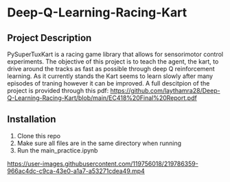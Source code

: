 # Deep-Q-Learning-Racing-Kart

## Project Description

PySuperTuxKart is a racing game library that allows for sensorimotor control experiments. The
objective of this project is to teach the agent, the kart, to drive around the tracks as fast as possible through deep Q reinforcement learning. As it currently stands the Kart seems to learn slowly after many episodes of traning however it can be improved. A full descitpion of the project is provided through this pdf: https://github.com/laythamra28/Deep-Q-Learning-Racing-Kart/blob/main/EC418%20Final%20Report.pdf


## Installation

1. Clone this repo 
2. Make sure all files are in the same directory when running
3. Run the main_practice.ipynb




https://user-images.githubusercontent.com/119756018/219786359-966ac4dc-c9ca-43e0-a1a7-a53271cdea49.mp4


